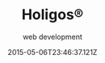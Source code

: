 ---
title: Holigos®
post_order: 1
date: "2015-05-06T23:46:37.121Z"
excerpt: "I redesigned and developed Holigos®' website to support subscription payments for their new line of dietary supplement."
blog: "projects"
subtitle: "web development"
tagline: "<rebuilding> the site of a dietary supplement brand"
tags: ["Design", "Development", "UX", "QA", "Integration"]
overview_title: ["redesign.", "<development.>", "integration."]
overview: "I collaborated with the marketing team at Capgemini and redesigned/rebuilt the e-commerce store for Holigos®, a dietary supplement that improves gut health. The store is developed to support subscription payments for select products."
colors: ["#e5fdff", "#fffbec", "#f24538"]
images: ["https://leroywan.s3.us-east-2.amazonaws.com/holigos__screen.png", "https://leroywan.s3.us-east-2.amazonaws.com/holigos__screen.png"]
---
